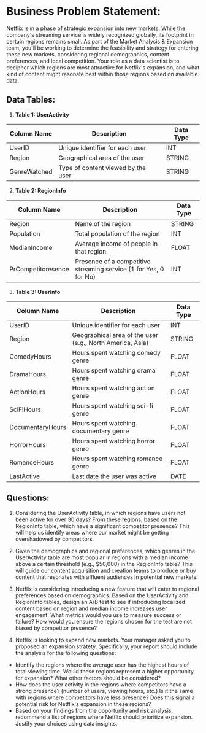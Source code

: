 # Business Problem Statement:

Netflix is in a phase of strategic expansion into new markets. While the company's streaming service is widely recognized globally, its footprint in certain regions remains small. As part of the Market Analysis & Expansion team, you'll be working to determine the feasibility and strategy for entering these new markets, considering regional demographics, content preferences, and local competition. Your role as a data scientist is to decipher which regions are most attractive for Netflix's expansion, and what kind of content might resonate best within those regions based on available data.


## Data Tables:

1. **Table 1: UserActivity**

| Column Name | Description                        | Data Type  |
|-------------|------------------------------------|------------|
| UserID      | Unique identifier for each user    | INT        |
| Region      | Geographical area of the user      | STRING     |
| GenreWatched| Type of content viewed by the user | STRING     |


2. **Table 2: RegionInfo**

| Column Name    | Description                                      | Data Type  |
|----------------|--------------------------------------------------|------------|
| Region         | Name of the region                               | STRING     |
| Population     | Total population of the region                   | INT        |
| MedianIncome   | Average income of people in that region          | FLOAT      |
| PrCompetitoresence | Presence of a competitive streaming service (1 for Yes, 0 for No) | INT |

3. **Table 3: UserInfo**

| Column Name      | Description                                               | Data Type  |
|------------------|-----------------------------------------------------------|------------|
| UserID           | Unique identifier for each user                           | INT        |
| Region           | Geographical area of the user (e.g., North America, Asia) | STRING     |
| ComedyHours      | Hours spent watching comedy genre                         | FLOAT      |
| DramaHours       | Hours spent watching drama genre                          | FLOAT      |
| ActionHours      | Hours spent watching action genre                         | FLOAT      |
| SciFiHours       | Hours spent watching sci-fi genre                         | FLOAT      |
| DocumentaryHours | Hours spent watching documentary genre                    | FLOAT      |
| HorrorHours      | Hours spent watching horror genre                         | FLOAT      |
| RomanceHours     | Hours spent watching romance genre                        | FLOAT      |
| LastActive       | Last date the user was active                             | DATE       |


## Questions:

1. Considering the UserActivity table, in which regions have users not been active for over 30 days? From these regions, based on the RegionInfo table, which have a significant competitor presence? This will help us identify areas where our market might be getting overshadowed by competitors.


2. Given the demographics and regional preferences, which genres in the UserActivity table are most popular in regions with a median income above a certain threshold (e.g., $50,000) in the RegionInfo table? This will guide our content acquisition and creation teams to produce or buy content that resonates with affluent audiences in potential new markets.


3. Netflix is considering introducing a new feature that will cater to regional preferences based on demographics. Based on the UserActivity and RegionInfo tables, design an A/B test to see if introducing localized content based on region and median income increases user engagement. What metrics would you use to measure success or failure? How would you ensure the regions chosen for the test are not biased by competitor presence?

4. Netflix is looking to expand new markets. Your manager asked you to proposed an expansion stratety. Specifically, your report should include the analysis for the following questions:

- Identify the regions where the average user has the highest hours of total viewing time. Would these regions represent a higher opportunity for expansion? What other factors should be considered?  
- How does the user activity in the regions where competitors have a strong presence? (number of users, viewing hours, etc.) Is it the same with regions where competitors have less presence? Does this signal a potential risk for Netflix's expansion in these regions?  
- Based on your findings from the opportunity and risk analysis, recommend a list of regions where Netflix should prioritize expansion. Justify your choices using data insights.
